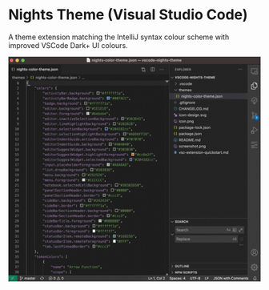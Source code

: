 # Nights Theme (Visual Studio Code)

A theme extension matching the IntelliJ syntax colour scheme with improved VSCode Dark+ UI colours.

![](screenshot.png)
